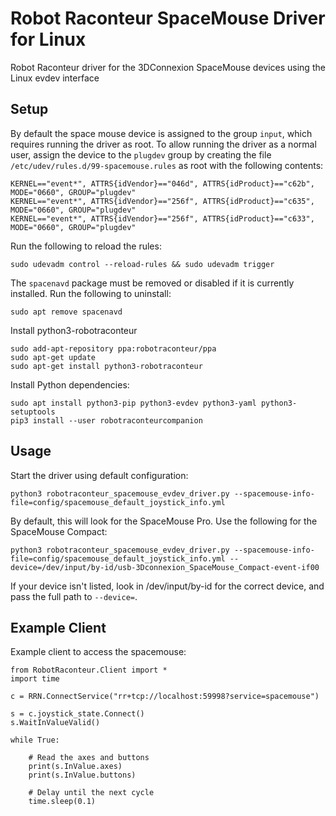 # Robot Raconteur SpaceMouse Driver for Linux

Robot Raconteur driver for the 3DConnexion SpaceMouse devices using the Linux evdev interface

## Setup

By default the space mouse device is assigned to the group `input`, which requires running the driver as root. To allow running the driver as a normal user, assign the device to the `plugdev` group by creating the file `/etc/udev/rules.d/99-spacemouse.rules` as root with the following contents:

    KERNEL=="event*", ATTRS{idVendor}=="046d", ATTRS{idProduct}=="c62b", MODE="0660", GROUP="plugdev"
    KERNEL=="event*", ATTRS{idVendor}=="256f", ATTRS{idProduct}=="c635", MODE="0660", GROUP="plugdev"
    KERNEL=="event*", ATTRS{idVendor}=="256f", ATTRS{idProduct}=="c633", MODE="0660", GROUP="plugdev"


Run the following to reload the rules:

    sudo udevadm control --reload-rules && sudo udevadm trigger

The `spacenavd` package must be removed or disabled if it is currently installed. Run the following to uninstall:

    sudo apt remove spacenavd

Install python3-robotraconteur

    sudo add-apt-repository ppa:robotraconteur/ppa
    sudo apt-get update
    sudo apt-get install python3-robotraconteur

Install Python dependencies:

    sudo apt install python3-pip python3-evdev python3-yaml python3-setuptools
    pip3 install --user robotraconteurcompanion

## Usage

Start the driver using default configuration:

    python3 robotraconteur_spacemouse_evdev_driver.py --spacemouse-info-file=config/spacemouse_default_joystick_info.yml

By default, this will look for the SpaceMouse Pro. Use the following for the SpaceMouse Compact:

    python3 robotraconteur_spacemouse_evdev_driver.py --spacemouse-info-file=config/spacemouse_default_joystick_info.yml --device=/dev/input/by-id/usb-3Dconnexion_SpaceMouse_Compact-event-if00

If your device isn't listed, look in /dev/input/by-id for the correct device, and pass the full path to `--device=`.

## Example Client

Example client to access the spacemouse:

```
from RobotRaconteur.Client import *
import time

c = RRN.ConnectService("rr+tcp://localhost:59998?service=spacemouse")
    
s = c.joystick_state.Connect()
s.WaitInValueValid()

while True:

    # Read the axes and buttons
    print(s.InValue.axes)
    print(s.InValue.buttons)

    # Delay until the next cycle
    time.sleep(0.1)
```
